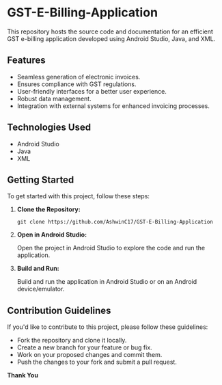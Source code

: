 # GST-E-Billing-Application

This repository hosts the source code and documentation for an efficient GST e-billing application developed using Android Studio, Java, and XML.

## Features

- Seamless generation of electronic invoices.
- Ensures compliance with GST regulations.
- User-friendly interfaces for a better user experience.
- Robust data management.
- Integration with external systems for enhanced invoicing processes.

## Technologies Used

- Android Studio
- Java
- XML

## Getting Started

To get started with this project, follow these steps:

1. **Clone the Repository:**

   ```
   git clone https://github.com/AshwinC17/GST-E-Billing-Application
   ```

2. **Open in Android Studio:**

   Open the project in Android Studio to explore the code and run the application.

3. **Build and Run:**

   Build and run the application in Android Studio or on an Android device/emulator.

## Contribution Guidelines

If you'd like to contribute to this project, please follow these guidelines:

- Fork the repository and clone it locally.
- Create a new branch for your feature or bug fix.
- Work on your proposed changes and commit them.
- Push the changes to your fork and submit a pull request.


**Thank You**
